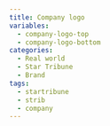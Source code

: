 ```yaml
---
title: Company logo
variables:
  - company-logo-top
  - company-logo-bottom
categories:
  - Real world
  - Star Tribune
  - Brand
tags:
  - startribune
  - strib
  - company
---
```

